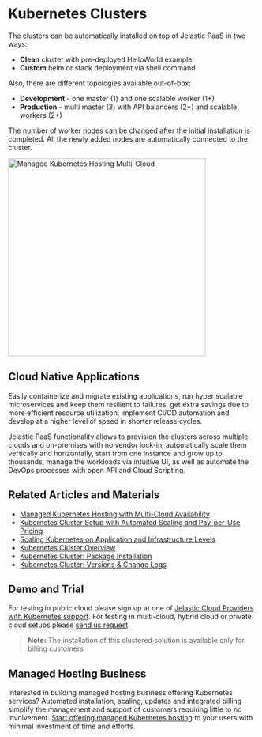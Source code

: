 # Kubernetes Clusters

The clusters can be automatically installed on top of Jelastic PaaS in two ways:

* **Clean** cluster with pre-deployed HelloWorld example
* **Custom** helm or stack deployment via shell command

Also, there are different topologies available out-of-box:
* **Development** - one master (1) and one scalable worker (1+)
* **Production** - multi master (3) with API balancers (2+) and scalable workers (2+)
 
The number of worker nodes can be changed after the initial installation is completed. All the newly added nodes are automatically connected to the cluster.

<img src="https://jelastic.com/wp-content/themes/salient/img/templates/kubernetes-cloud-services/kube.webp" width="400" alt="Managed Kubernetes Hosting Multi-Cloud" />

## Cloud Native Applications

Easily containerize and migrate existing applications, run hyper scalable microservices and keep them resilient to failures, get extra savings due to more efficient resource utilization, implement CI/CD automation and develop at a higher level of speed in shorter release cycles. 

Jelastic PaaS functionality allows to provision the clusters across multiple clouds and on-premises with no vendor lock-in, automatically scale them vertically and horizontally, start from one instance and grow up to thousands, manage the workloads via intuitive UI, as well as automate the DevOps processes with open API and Cloud Scripting. 

## Related Articles and Materials 
* [Managed Kubernetes Hosting with Multi-Cloud Availability](https://jelastic.com/kubernetes-hosting/)
* [Kubernetes Cluster Setup with Automated Scaling and Pay-per-Use Pricing](https://jelastic.com/blog/kubernetes-cluster-scaling-pay-per-use-hosting/)
* [Scaling Kubernetes on Application and Infrastructure Levels](https://jelastic.com/blog/scaling-kubernetes/)
* [Kubernetes Cluster Overview](https://docs.jelastic.com/kubernetes-cluster)
* [Kubernetes Cluster: Package Installation](https://docs.jelastic.com/kubernetes-cluster-installation)
* [Kubernetes Cluster: Versions & Change Logs](https://docs.jelastic.com/kubernetes-cluster-versions)

## Demo and Trial 
For testing in public cloud please sign up at one of [Jelastic Cloud Providers with Kubernetes support](https://jelastic.cloud/?featuresSupport=K8S). For testing in multi-cloud, hybrid cloud or private cloud setups please [send us request](https://jelastic.com/managed-auto-scalable-clusters-for-business/).

> **Note:** The installation of this clustered solution is available only for billing customers

## Managed Hosting Business 

Interested in building managed hosting business offering Kubernetes services? Automated installation, scaling, updates and integrated billing simplify the management and support of customers requiring little to no involvement. [Start offering managed Kubernetes hosting](https://jelastic.com/managed-auto-scalable-clusters-for-business/) to your users with minimal investment of time and efforts.

